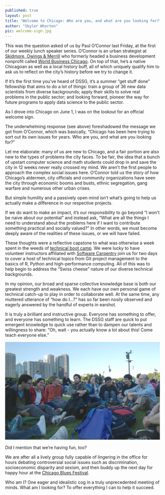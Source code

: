 ```yaml
---
published: true
layout: post
title: "Welcome to Chicago: Who are you, and what are you looking for?"
author: "Skyler Whorton"
pic: welcome-sign.jpg
---
```


This was the question asked of us by Paul O’Connor last Friday, at the first of our weekly lunch speaker series. O’Connor is an urban strategist at [Skidmore, Owings & Merrill](https://www.som.com/) who formerly headed a business development nonprofit called [World Business Chicago](http://www.worldbusinesschicago.com/). On top of that, he’s a native Chicagoan as well as a local history buff, all of which uniquely qualify him to ask us to reflect on the city’s history before we try to change it.

If it’s the first time you’ve heard of DSSG, it’s a summer “get stuff done” fellowship that aims to do a lot of things: train a group of 36 new data scientists from diverse backgrounds; apply their skills to solve real problems in the public sector; and looking forward, pioneer the way for future programs to apply data science to the public sector.

As I drove into Chicago on June 1, I was on the lookout for an official welcome sign.

The underwhelming response (see above) foreshadowed the message we got from O’Connor, which was basically, “Chicago has been here trying to sort out its own issues for years. Who are you, and what are you looking for?”

Let me elaborate: many of us are new to Chicago, and a fair portion are also new to the types of problems the city faces. To be fair, the idea that a bunch of upstart computer science and math students could drop in and save the city in 12 weeks never really crossed my mind. We aren’t the first people to approach the complex social issues here. O’Connor told us the story of how Chicago’s aldermen, city officials and community organizations have seen the city through economic booms and busts, ethnic segregation, gang warfare and numerous other urban crises.

But simple humility and a passively open mind isn’t what’s going to help us actually make a difference in our respective projects. 

If we do want to make an impact, it’s our responsibility to go beyond “I won’t be naive about our potential” and instead ask, “What are all the things I need to understand about the problems here if I want to contribute something practical and socially valued?” In other words, we must become deeply aware of the realities of these issues, or we will have failed.

These thoughts were a reflective capstone to what was otherwise a week spent in the weeds of [technical boot camp](http://dssg.io/2013/06/08/training-data-scientists-tools.html). We were lucky to have volunteer instructors affiliated with [Software Carpentry](http://software-carpentry.org/) join us for two days to cover a host of technical topics from Git project management to the basics of R, Python and high-performance computing. All of this was to help begin to address the “Swiss cheese” nature of our diverse technical backgrounds.

In my opinion, our broad and sparse collective knowledge base is both our greatest strength and weakness. We each have our own personal game of technical catch-up to play in order to collaborate well. At the same time, any muttered utterance of “how do I…?” has so far been nosily observed and eagerly answered by the handful of experts in earshot.

It is truly a brilliant and instructive group. Everyone has something to offer, and everyone has something to learn. The DSSG staff are quick to put emergent knowledge to quick use rather than to dampen our talents and willingness to share: “Oh, wait - you actually know a lot about this! Come teach everyone else.”

<img src="/img/posts/blues-fest.jpg" alt="Blues Festival">

Did I mention that we’re having fun, too? 

We are after all a lively group fully capable of lingering in the office for hours debating controversial social issues such as discrimination, socioeconomic disparity and sexism, and then buddy up the next day for happy hour at the [Chicago Blues Festival](http://www.cityofchicago.org/city/en/depts/dca/supp_info/chicago_blues_festival.html).

Who am I? One eager and idealistic cog in a truly unprecedented meeting of minds. What am I looking for? To offer everything I can to help it succeed.

